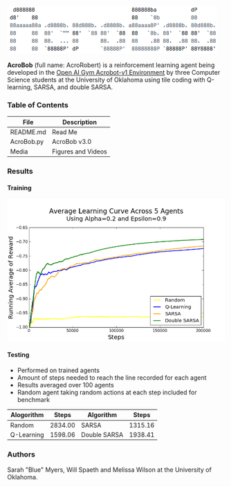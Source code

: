 <img src="https://github.com/myer0432/acrobob/blob/master/Media/Banner.png"></a>

**AcroBob** (full name: AcroRobert) is a reinforcement learning agent being developed in the [Open AI Gym Acrobot-v1 Environment](https://gym.openai.com/envs/Acrobot-v1/) by three Computer Science students at the University of Oklahoma using tile coding with Q-learning, SARSA, and double SARSA.

### Table of Contents

|File|Description|
|-------|----------|
|README.md|Read Me|
|AcroBob.py|AcroBob v3.0|
|Media|Figures and Videos|

### Results
#### Training
<p align="center"><img src="https://github.com/myer0432/acrobob/blob/master/Media/Learning%20Curve.png" width="600"></a></p>

#### Testing
- Performed on trained agents
- Amount of steps needed to reach the line recorded for each agent
- Results averaged over 100 agents
- Random agent taking random actions at each step included for benchmark

|Alogorithm|Steps|Algorithm|Steps|
|----------|-----|---------|-----|
|Random|2834.00|SARSA|1315.16|
|Q-Learning|1598.06|Double SARSA|1938.41|

### Authors
Sarah "Blue" Myers, Will Spaeth and Melissa Wilson at the University of Oklahoma.
